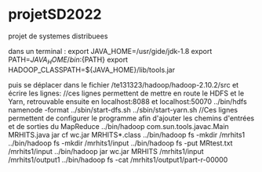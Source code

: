 # projetSD2022
projet de systemes distribuees



dans un terminal :
export JAVA_HOME=/usr/gide/jdk-1.8
export PATH=${JAVA_HOME}/bin:${PATH}
export HADOOP_CLASSPATH=${JAVA_HOME}/lib/tools.jar

puis se déplacer dans le fichier /te131323/hadoop/hadoop-2.10.2/src et écrire les lignes:
//ces lignes permettent de mettre en route le HDFS et le Yarn, retrouvable ensuite en localhost:8088 et localhost:50070
../bin/hdfs namenode -format
../sbin/start-dfs.sh
../sbin/start-yarn.sh
//Ces lignes permettent de configurer le programme afin d'ajouter les chemins d'entrées et de sorties du MapReduce
../bin/hadoop com.sun.tools.javac.Main  MRHITS.java
jar cf wc.jar MRHITS*.class
../bin/hadoop fs -mkdir /mrhits1
../bin/hadoop fs -mkdir /mrhits1/input
../bin/hadoop fs -put MRtest.txt /mrhits1/input
../bin/hadoop jar wc.jar MRHITS /mrhits1/input /mrhits1/output1
../bin/hadoop fs -cat /mrhits1/output1/part-r-00000
